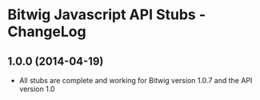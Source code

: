Bitwig Javascript API Stubs - ChangeLog
===============================

## 1.0.0 (2014-04-19)

* All stubs are complete and working for Bitwig version 1.0.7 and the API version 1.0